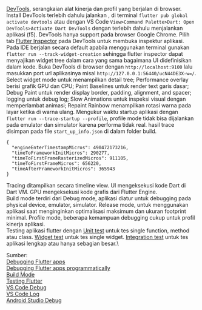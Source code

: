 [DevTools](https://flutter.dev/docs/development/tools/devtools), serangkaian alat kinerja dan profil yang berjalan di browser. 
Install DevTools terlebih dahulu jalankan , di terminal `flutter pub global activate devtools` 
atau dengan VS Code `View>Command Palette>Dart: Open DevTools>Activate Dart DevTools` dengan terlebih dahulu menjalankan aplikasi (f5). 
DevTools hanya support pada browser Google Chrome. Pilih tab [Flutter Inspector](https://flutter.dev/docs/development/tools/devtools/inspector) 
pada DevTools untuk membuka inspektur aplikasi. Pada IDE berjalan secara default apabila menggunakan terminal gunakan `flutter run --track-widget-creation` 
sehingga flutter inspector dapat menyajikan widget tree dalam cara yang sama bagaimana UI didefinisikan dalam kode. Buka DevTools di browser dengan `http://localhost:9100` 
lalu masukkan port url aplikasinya misal `http://127.0.0.1:56440/ucN44DE3X-w=/`. 
![]()\
Select widget mode untuk menampilkan detail tree; Performance overlay berisi grafik GPU dan CPU; Paint Baselines untuk render text garis dasar; Debug Paint untuk render display border, padding, alignment, and spacer; 
logging untuk debug log; Slow Animations untuk inspeksi visual dengan memperlambat animasi; Repaint Rainbow menampilkan rotasi warna pada layar ketika di warna ulang. 
Mengukur waktu startup aplikasi dengan `flutter run --trace-startup --profile`, profile mode tidak bisa dijalankan pada emulator dan simulator karena performa tidak real. 
hasil trace disimpan pada file `start_up_info.json` di dalam folder build.
```
{
  "engineEnterTimestampMicros": 490472173216,
  "timeToFrameworkInitMicros": 290277,
  "timeToFirstFrameRasterizedMicros": 911105,
  "timeToFirstFrameMicros": 656220,
  "timeAfterFrameworkInitMicros": 365943
}
```
Tracing ditampilkan secara timeline view. UI mengeksekusi kode Dart di Dart VM. GPU mengeksekusi kode grafis dari Flutter Engine.\
![]()\
Build mode terdiri dari Debug mode, aplikasi diatur untuk debugging pada physical device, emulator, simulator. 
Release mode, untuk menggunakan aplikasi saat menginginkan optimalisasi maksimum dan ukuran footprint minimal. 
Profile mode, beberapa kemampuan debugging cukup untuk profil kinerja aplikasi.\
Testing aplikasi flutter dengan [Unit test](https://flutter.dev/docs/cookbook/testing/unit/introduction) untuk tes single function, method atau class. 
[Widget test](https://flutter.dev/docs/testing#widget-tests) untuk tes single widget. [Integration test](https://flutter.dev/docs/testing#integration-tests) untuk tes aplikasi lengkap atau hanya sebagian besar.\

Sumber:\
[Debugging Flutter apps](https://flutter.dev/docs/testing/debugging)\
[Debugging Flutter apps programmatically](https://flutter.dev/docs/testing/code-debugging)\
[Build Mode](https://flutter.dev/docs/testing/build-modes)\
[Testing Flutter](https://flutter.dev/docs/testing)\
[VS Code Debug](https://dartcode.org/docs/debugging-commands/)\
[VS Code Log](https://dartcode.org/docs/logging/)\
[Android Studio Debug](https://flutter.dev/docs/testing/oem-debuggers)